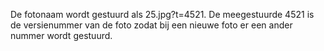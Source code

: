 De fotonaam wordt gestuurd als 25.jpg?t=4521. De meegestuurde 4521 is de versienummer van de foto zodat bij een nieuwe foto er een ander nummer wordt gestuurd.